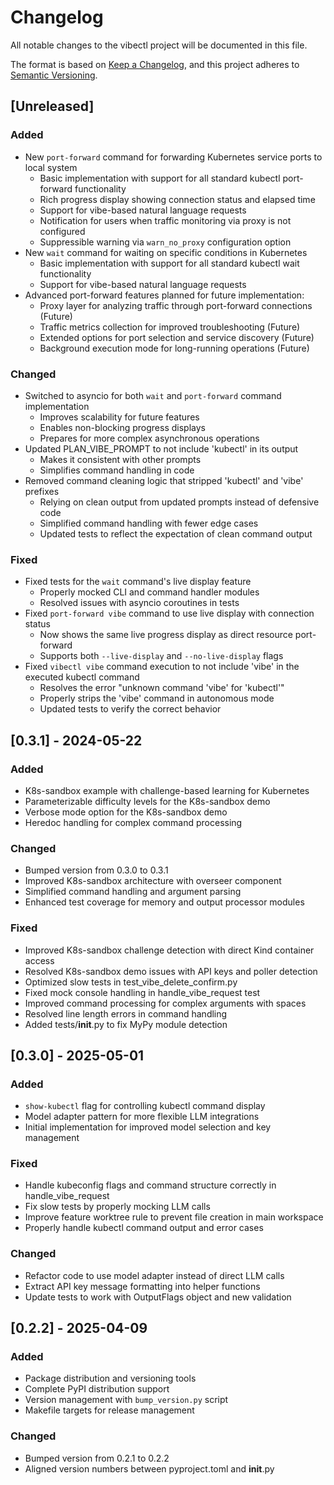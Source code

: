 # Changelog

All notable changes to the vibectl project will be documented in this file.

The format is based on [Keep a Changelog](https://keepachangelog.com/en/1.0.0/),
and this project adheres to [Semantic Versioning](https://semver.org/spec/v2.0.0.html).

## [Unreleased]

### Added
- New `port-forward` command for forwarding Kubernetes service ports to local system
  - Basic implementation with support for all standard kubectl port-forward functionality
  - Rich progress display showing connection status and elapsed time
  - Support for vibe-based natural language requests
  - Notification for users when traffic monitoring via proxy is not configured
  - Suppressible warning via `warn_no_proxy` configuration option
- New `wait` command for waiting on specific conditions in Kubernetes
  - Basic implementation with support for all standard kubectl wait functionality
  - Support for vibe-based natural language requests
- Advanced port-forward features planned for future implementation:
  - Proxy layer for analyzing traffic through port-forward connections (Future)
  - Traffic metrics collection for improved troubleshooting (Future)
  - Extended options for port selection and service discovery (Future)
  - Background execution mode for long-running operations (Future)

### Changed
- Switched to asyncio for both `wait` and `port-forward` command implementation
  - Improves scalability for future features
  - Enables non-blocking progress displays
  - Prepares for more complex asynchronous operations
- Updated PLAN_VIBE_PROMPT to not include 'kubectl' in its output
  - Makes it consistent with other prompts
  - Simplifies command handling in code
- Removed command cleaning logic that stripped 'kubectl' and 'vibe' prefixes
  - Relying on clean output from updated prompts instead of defensive code
  - Simplified command handling with fewer edge cases
  - Updated tests to reflect the expectation of clean command output

### Fixed
- Fixed tests for the `wait` command's live display feature
  - Properly mocked CLI and command handler modules
  - Resolved issues with asyncio coroutines in tests
- Fixed `port-forward vibe` command to use live display with connection status
  - Now shows the same live progress display as direct resource port-forward
  - Supports both `--live-display` and `--no-live-display` flags
- Fixed `vibectl vibe` command execution to not include 'vibe' in the executed kubectl command
  - Resolves the error "unknown command 'vibe' for 'kubectl'"
  - Properly strips the 'vibe' command in autonomous mode
  - Updated tests to verify the correct behavior

## [0.3.1] - 2024-05-22

### Added
- K8s-sandbox example with challenge-based learning for Kubernetes
- Parameterizable difficulty levels for the K8s-sandbox demo
- Verbose mode option for the K8s-sandbox demo
- Heredoc handling for complex command processing

### Changed
- Bumped version from 0.3.0 to 0.3.1
- Improved K8s-sandbox architecture with overseer component
- Simplified command handling and argument parsing
- Enhanced test coverage for memory and output processor modules

### Fixed
- Improved K8s-sandbox challenge detection with direct Kind container access
- Resolved K8s-sandbox demo issues with API keys and poller detection
- Optimized slow tests in test_vibe_delete_confirm.py
- Fixed mock console handling in handle_vibe_request test
- Improved command processing for complex arguments with spaces
- Resolved line length errors in command handling
- Added tests/__init__.py to fix MyPy module detection

## [0.3.0] - 2025-05-01

### Added
- `show-kubectl` flag for controlling kubectl command display
- Model adapter pattern for more flexible LLM integrations
- Initial implementation for improved model selection and key management

### Fixed
- Handle kubeconfig flags and command structure correctly in handle_vibe_request
- Fix slow tests by properly mocking LLM calls
- Improve feature worktree rule to prevent file creation in main workspace
- Properly handle kubectl command output and error cases

### Changed
- Refactor code to use model adapter instead of direct LLM calls
- Extract API key message formatting into helper functions
- Update tests to work with OutputFlags object and new validation

## [0.2.2] - 2025-04-09

### Added
- Package distribution and versioning tools
- Complete PyPI distribution support
- Version management with `bump_version.py` script
- Makefile targets for release management

### Changed
- Bumped version from 0.2.1 to 0.2.2
- Aligned version numbers between pyproject.toml and __init__.py
